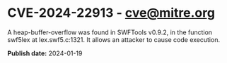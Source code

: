 # CVE-2024-22913 - cve@mitre.org

A heap-buffer-overflow was found in SWFTools v0.9.2, in the function swf5lex at lex.swf5.c:1321. It allows an attacker to cause code execution.

**Publish date:** 2024-01-19

